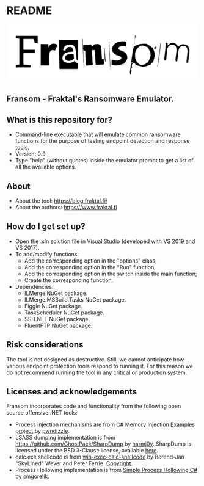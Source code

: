 # README #

![Fransom Logo](/images/Fransom.png)

## Fransom - Fraktal's Ransomware Emulator. 

## What is this repository for?

* Command-line executable that will emulate common ransomware functions for the purpose of testing endpoint detection and response tools.
* Version: 0.9
* Type "help" (without quotes) inside the emulator prompt to get a list of all the available options.

## About 

* About the tool: https://blog.fraktal.fi/
* About the authors: https://www.fraktal.fi 

## How do I get set up?

* Open the .sln solution file in Visual Studio (developed with VS 2019 and VS 2017).
* To add/modify functions:
	* Add the corresponding option in the "options" class;
	* Add the corresponding option in the "Run" function;
	* Add the corresponding option in the switch inside the main function;
	* Create the corresponding function.
* Dependencies:
	* ILMerge NuGet package.
	* ILMerge.MSBuild.Tasks NuGet package.
	* Figgle NuGet package.
	* TaskScheduler NuGet package.
	* SSH.NET NuGet package.
	* FluentFTP NuGet package.

## Risk considerations

The tool is not designed as destructive. Still, we cannot anticipate how various endpoint protection tools respond to running it. For this reason we do not recommend running the tool in any critical or production system.

## Licenses and acknowledgements
   
Fransom incorporates code and functionality from the following open source offensive .NET tools:

 * Process injection mechanisms are from [C# Memory Injection Examples project](https://github.com/pwndizzle/c-sharp-memory-injection) by [pwndizzle](https://twitter.com/pwndizzle). 
 * LSASS dumping implementation is from https://github.com/GhostPack/SharpDump by [harmj0y](https://twitter.com/harmj0y). SharpDump is licensed under the BSD 3-Clause license, available [here](https://raw.githubusercontent.com/GhostPack/SharpDump/master/LICENSE).
 * calc.exe shellcode is from [win-exec-calc-shellcode](https://github.com/peterferrie/win-exec-calc-shellcode) by Berend-Jan "SkyLined" Wever and Peter Ferrie. [Copyright](https://raw.githubusercontent.com/peterferrie/win-exec-calc-shellcode/master/COPYRIGHT.txt).
 * Process Hollowing implementation is from [Simple Process Hollowing C#](https://gist.github.com/smgorelik/9a80565d44178771abf1e4da4e2a0e75) by [smgorelik](https://twitter.com/smgoreli).

